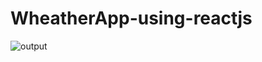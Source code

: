 # WheatherApp-using-reactjs
![output](https://user-images.githubusercontent.com/84903276/138820744-78e6bd95-c83d-4cac-9b6c-67726229fbbe.png)
